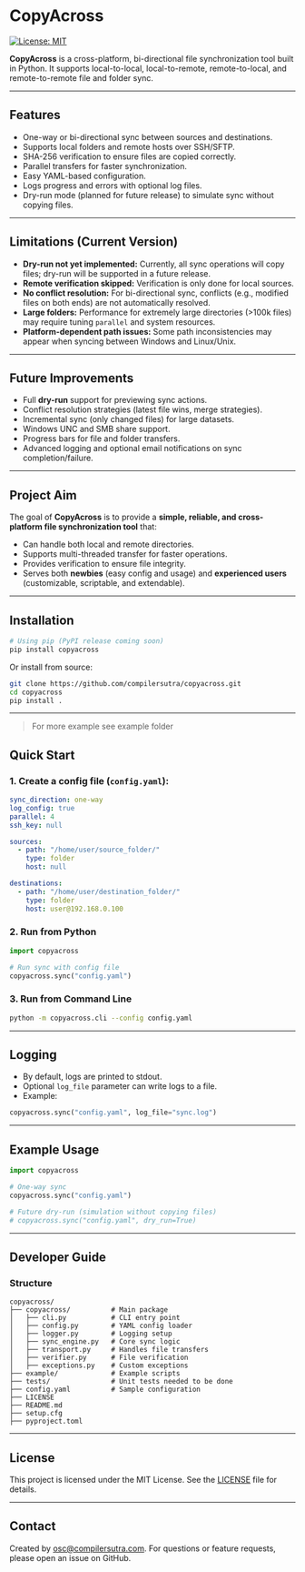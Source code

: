 # CopyAcross

[![License: MIT](https://img.shields.io/badge/License-MIT-yellow.svg)](https://opensource.org/licenses/MIT)

**CopyAcross** is a cross-platform, bi-directional file synchronization tool built in Python. It supports local-to-local, local-to-remote, remote-to-local, and remote-to-remote file and folder sync.  

---

## Features

- One-way or bi-directional sync between sources and destinations.
- Supports local folders and remote hosts over SSH/SFTP.
- SHA-256 verification to ensure files are copied correctly.
- Parallel transfers for faster synchronization.
- Easy YAML-based configuration.
- Logs progress and errors with optional log files.
- Dry-run mode (planned for future release) to simulate sync without copying files.

---

## Limitations (Current Version)

- **Dry-run not yet implemented:** Currently, all sync operations will copy files; dry-run will be supported in a future release.  
- **Remote verification skipped:** Verification is only done for local sources.  
- **No conflict resolution:** For bi-directional sync, conflicts (e.g., modified files on both ends) are not automatically resolved.  
- **Large folders:** Performance for extremely large directories (>100k files) may require tuning `parallel` and system resources.  
- **Platform-dependent path issues:** Some path inconsistencies may appear when syncing between Windows and Linux/Unix.

---

## Future Improvements

- Full **dry-run** support for previewing sync actions.
- Conflict resolution strategies (latest file wins, merge strategies).  
- Incremental sync (only changed files) for large datasets.  
- Windows UNC and SMB share support.  
- Progress bars for file and folder transfers.  
- Advanced logging and optional email notifications on sync completion/failure.

---

## Project Aim

The goal of **CopyAcross** is to provide a **simple, reliable, and cross-platform file synchronization tool** that:

- Can handle both local and remote directories.
- Supports multi-threaded transfer for faster operations.
- Provides verification to ensure file integrity.
- Serves both **newbies** (easy config and usage) and **experienced users** (customizable, scriptable, and extendable).

---

## Installation

```bash
# Using pip (PyPI release coming soon)
pip install copyacross
````

Or install from source:

```bash
git clone https://github.com/compilersutra/copyacross.git
cd copyacross
pip install .
```

---

> For more example see example folder


## Quick Start

### 1. Create a config file (`config.yaml`):

```yaml
sync_direction: one-way
log_config: true
parallel: 4
ssh_key: null

sources:
  - path: "/home/user/source_folder/"
    type: folder
    host: null

destinations:
  - path: "/home/user/destination_folder/"
    type: folder
    host: user@192.168.0.100
```

### 2. Run from Python

```python
import copyacross

# Run sync with config file
copyacross.sync("config.yaml")
```

### 3. Run from Command Line

```bash
python -m copyacross.cli --config config.yaml
```

---

## Logging

* By default, logs are printed to stdout.
* Optional `log_file` parameter can write logs to a file.
* Example:

```python
copyacross.sync("config.yaml", log_file="sync.log")
```

---

## Example Usage

```python
import copyacross

# One-way sync
copyacross.sync("config.yaml")

# Future dry-run (simulation without copying files)
# copyacross.sync("config.yaml", dry_run=True)
```

---

## Developer Guide

### Structure

```
copyacross/
├── copyacross/          # Main package
│   ├── cli.py           # CLI entry point
│   ├── config.py        # YAML config loader
│   ├── logger.py        # Logging setup
│   ├── sync_engine.py   # Core sync logic
│   ├── transport.py     # Handles file transfers
│   ├── verifier.py      # File verification
│   ├── exceptions.py    # Custom exceptions
├── example/             # Example scripts
├── tests/               # Unit tests needed to be done
├── config.yaml          # Sample configuration
├── LICENSE
├── README.md
├── setup.cfg
├── pyproject.toml
```

---

## License

This project is licensed under the MIT License. See the [LICENSE](LICENSE) file for details.

---

## Contact

Created by [osc@compilersutra.com](mailto:osc@compilersutra.com).
For questions or feature requests, please open an issue on GitHub.

```